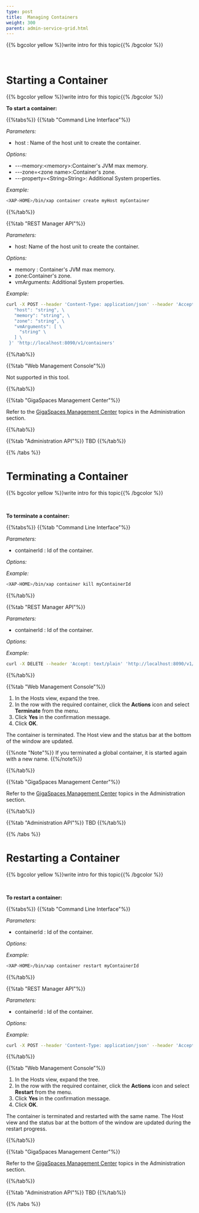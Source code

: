 ```yaml
---
type: post
title:  Managing Containers
weight: 300
parent: admin-service-grid.html
---
```

 
  

{{% bgcolor yellow %}}write intro for this topic{{% /bgcolor %}}

<br>
 
# Starting a Container

{{% bgcolor yellow %}}write intro for this topic{{% /bgcolor %}}

**To start a container:**

{{%tabs%}}
{{%tab "Command Line Interface"%}}

_Parameters:_<br> 

- host : Name of the host unit to create the container.
 

_Options:_<br>

- ---memory:\<memory\>:Container's JVM max memory.<br>
- ---zone=\<zone name\>:Container's zone.<br>
- ---property=\<String=String\>: Additional System properties.
 
*Example:*<br>

```bash
<XAP-HOME>/bin/xap container create myHost myContainer
```
{{%/tab%}}


{{%tab "REST Manager API"%}}

_Parameters:_<br>

- host: Name of the host unit to create the container.
 

_Options:_<br>

- memory : Container's JVM max memory.<br>
- zone:Container's zone.<br>
- vmArguments: Additional System properties.
 
 
*Example:*<br>
 

```bash
curl -X POST --header 'Content-Type: application/json' --header 'Accept: text/plain' -d '{ \ 
   "host": "string", \ 
   "memory": "string", \ 
   "zone": "string", \ 
   "vmArguments": [ \ 
     "string" \ 
   ] \ 
 }' 'http://localhost:8090/v1/containers'
```
{{%/tab%}}


{{%tab "Web Management Console"%}}

Not supported in this tool.
 
{{%/tab%}}

{{%tab "GigaSpaces Management Center"%}}

Refer to the [GigaSpaces Management Center](./gigaspaces-management-center.html) topics in the Administration section.

{{%/tab%}}


{{%tab "Administration API"%}}
TBD
{{%/tab%}}

{{% /tabs %}}

 
# Terminating a Container

{{% bgcolor yellow %}}write intro for this topic{{% /bgcolor %}}

<br>

**To terminate a container:**

{{%tabs%}}
{{%tab "Command Line Interface"%}}

_Parameters:_<br> 

- containerId : Id of the container.
 
_Options:_<br>
 
 
*Example:*<br>

```bash
<XAP-HOME>/bin/xap container kill myContainerId
```
{{%/tab%}}


{{%tab "REST Manager API"%}}

_Parameters:_<br>

- containerId : Id of the container. 

_Options:_<br>

 
*Example:*<br>
 
```bash
curl -X DELETE --header 'Accept: text/plain' 'http://localhost:8090/v1/containers/containerId'
```
{{%/tab%}}


{{%tab "Web Management Console"%}}

1. In the Hosts view, expand the tree.
1. In the row with the required container, click the **Actions** icon and select **Terminate** from the menu. 
1. Click **Yes** in the confirmation message.
1. Click **OK**.

The container is terminated. The Host view and the status bar at the bottom of the window are updated.

{{%note "Note"%}}
If you terminated a global container, it is started again with a new name.
{{%/note%}}

{{%/tab%}}

{{%tab "GigaSpaces Management Center"%}}

Refer to the [GigaSpaces Management Center](./gigaspaces-management-center.html) topics in the Administration section.

{{%/tab%}}


{{%tab "Administration API"%}}
TBD
{{%/tab%}}

{{% /tabs %}}



# Restarting a Container

{{% bgcolor yellow %}}write intro for this topic{{% /bgcolor %}}

<br>

**To restart a container:**

{{%tabs%}}
{{%tab "Command Line Interface"%}}

_Parameters:_<br> 

- containerId : Id of the container.
 
_Options:_<br>
 
 
*Example:*<br>

```bash
<XAP-HOME>/bin/xap container restart myContainerId
```
{{%/tab%}}


{{%tab "REST Manager API"%}}

_Parameters:_<br>

- containerId : Id of the container. 

_Options:_<br>

 
*Example:*<br>
 
```bash
curl -X POST --header 'Content-Type: application/json' --header 'Accept: text/plain' 'http://localhost:8090/v1/containers/containerId/restart'
```
{{%/tab%}}


{{%tab "Web Management Console"%}}

1. In the Hosts view, expand the tree.
1. In the row with the required container, click the **Actions** icon and select **Restart** from the menu. 
1. Click **Yes** in the confirmation message.
1. Click **OK**. 

The container is terminated and restarted with the same name. The Host view and the status bar at the bottom of the window are updated during the restart progress.

{{%/tab%}}

{{%tab "GigaSpaces Management Center"%}}

Refer to the [GigaSpaces Management Center](./gigaspaces-management-center.html) topics in the Administration section.

{{%/tab%}}


{{%tab "Administration API"%}}
TBD
{{%/tab%}}

{{% /tabs %}}